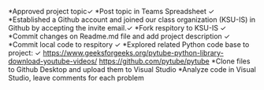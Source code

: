 *Approved project topic✓
*Post topic in Teams Spreadsheet ✓
*Established a Github account and joined our class organization (KSU-IS) in Github by accepting the invite email.✓
*Fork respitory to KSU-IS ✓
*Commit changes on Readme.md file and add project description ✓
*Commit local code to respitory ✓
*Explored related Python code base to project: ✓
https://www.geeksforgeeks.org/pytube-python-library-download-youtube-videos/
https://github.com/pytube/pytube
*Clone files to Github Desktop and upload them to Visual Studio
*Analyze code in Visual Studio, leave comments for each problem
